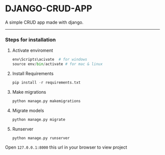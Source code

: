 # DJANGO-CRUD-APP
A simple CRUD app made with django.

<hr>

### Steps for installation
1. Activate enviroment
   ```python 
   env\Scripts\acivate  # for windows
   source env/bin/activate # for mac & linux
   ```
2. Install Requirements 
   ```python 
   pip install -r requirements.txt 
   ```
3. Make migrations
   ```python 
   python manage.py makemigrations
   ```
4. Migrate models
   ```python 
   python manage.py migrate
   ```
5. Runserver
   ```python 
   python manage.py runserver
   ```
Open ```127.0.0.1:8000``` this url in your browser to view project